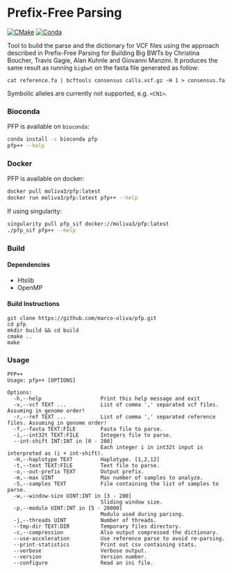 # Prefix-Free Parsing #
[![CMake](https://github.com/marco-oliva/pfp/actions/workflows/cmake.yml/badge.svg?branch=master)](https://github.com/marco-oliva/pfp/actions/workflows/cmake.yml)
[![Conda](https://anaconda.org/bioconda/pfp/badges/installer/conda.svg)](https://anaconda.org/bioconda/pfp)

Tool to build the parse and the dictionary for VCF files using the approach described in Prefix-Free Parsing for Building Big BWTs by Christina Boucher, Travis Gagie, Alan Kuhnle and Giovanni Manzini.
It produces the same result as running `bigbwt` on the fasta file generated as follow:
```
cat reference.fa | bcftools consensus calls.vcf.gz -H 1 > consensus.fa
```
Symbolic alleles are currently not supported, e.g. `<CN1>`. 

### Bioconda ###
PFP is available on `bioconda`:

```bash
conda install -c bioconda pfp
pfp++ --help
```

### Docker ###
PFP is available on docker:

```bash
docker pull moliva3/pfp:latest
docker run moliva3/pfp:latest pfp++ --help
```

If using singularity:
```bash
singularity pull pfp_sif docker://moliva3/pfp:latest
./pfp_sif pfp++ --help
```

### Build ###

#### Dependencies ####

* Htslib
* OpenMP

#### Build Instructions ####

```
git clone https://github.com/marco-oliva/pfp.git
cd pfp
mkdir build && cd build
cmake ..
make
```

### Usage ###

```
PFP++
Usage: pfp++ [OPTIONS]

Options:
  -h,--help                   Print this help message and exit
  -v,--vcf TEXT ...           List of comma ',' separated vcf files. Assuming in genome order!
  -r,--ref TEXT ...           List of comma ',' separated reference files. Assuming in genome order!
  -f,--fasta TEXT:FILE        Fasta file to parse.
  -i,--int32t TEXT:FILE       Integers file to parse.
  --int-shift INT:INT in [0 - 200]
                              Each integer i in int32t input is interpreted as (i + int-shift).
  -H,--haplotype TEXT         Haplotype. [1,2,12]
  -t,--text TEXT:FILE         Text file to parse.
  -o,--out-prefix TEXT        Output prefix.
  -m,--max UINT               Max number of samples to analyze.
  -S,--samples TEXT           File containing the list of samples to parse.
  -w,--window-size UINT:INT in [3 - 200]
                              Sliding window size.
  -p,--modulo UINT:INT in [5 - 20000]
                              Modulo used during parisng.
  -j,--threads UINT           Number of threads.
  --tmp-dir TEXT:DIR          Temporary files directory.
  -c,--compression            Also output compressed the dictionary.
  --use-acceleration          Use reference parse to avoid re-parsing.
  --print-statistics          Print out csv containing stats.
  --verbose                   Verbose output.
  --version                   Version number.
  --configure                 Read an ini file.
```
